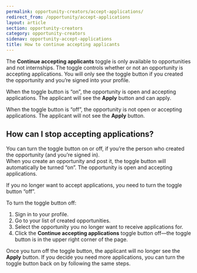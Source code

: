 ```yaml
---
permalink: opportunity-creators/accept-applications/
redirect_from: /opportunity/accept-applications
layout: article
section: opportunity-creators
category: opportunity-creators
sidenav: opportunity-accept-applications
title: How to continue accepting applicants
---
```


The **Continue accepting applicants** toggle is only available to opportunities and not internships. The toggle controls whether or not an opportunity is accepting applications. You will only see the toggle button if you created the opportunity and you’re signed into your profile.

When the toggle button is “on”, the opportunity is open and accepting applications. The applicant will see the **Apply** button and can apply.

When the toggle button is “off”, the opportunity is not open or accepting applications. The applicant will not see the **Apply** button.

## How can I stop accepting applications?

You can turn the toggle button on or off, if you’re the person who created the opportunity (and you’re signed in).  
When you create an opportunity and post it, the toggle button will automatically be turned “on”. The opportunity is open and accepting applications.

If you no longer want to accept applications, you need to turn the toggle button “off”.

To turn the toggle button off:

1. Sign in to your profile.
2. Go to your list of created opportunities.
3. Select the opportunity you no longer want to receive applications for.
4. Click the **Continue accepting applications** toggle button off—the toggle button is in the upper right corner of the page.

Once you turn off the toggle button, the applicant will no longer see the **Apply** button. If you decide you need more applications, you can turn the toggle button back on by following the same steps.
